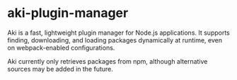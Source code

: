 # aki-plugin-manager

Aki is a fast, lightweight plugin manager for Node.js applications. It 
supports finding, downloading, and loading packages dynamically at
runtime, even on webpack-enabled configurations.

Aki currently only retrieves packages from npm, although alternative
sources may be added in the future.